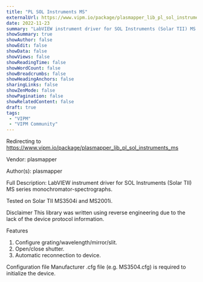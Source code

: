 ```yaml
---
title: "PL SOL Instruments MS"
externalUrl: https://www.vipm.io/package/plasmapper_lib_pl_sol_instruments_ms
date: 2022-11-23
summary: "LabVIEW instrument driver for SOL Instruments (Solar TII) MS series monochromator-spectrographs."
showSummary: true
showAuthor: false
showEdit: false
showData: false
showViews: false
showReadingTime: false
showWordCount: false
showBreadcrumbs: false
showHeadingAnchors: false
sharingLinks: false
showZenMode: false
showPagination: false
showRelatedContent: false
draft: true
tags:
 - "VIPM"
 - "VIPM Community"
---
```


Redirecting to https://www.vipm.io/package/plasmapper_lib_pl_sol_instruments_ms

Vendor: plasmapper

Author(s): plasmapper
 
Full Description:
LabVIEW instrument driver for SOL Instruments (Solar TII) MS series monochromator-spectrographs.

Tested on Solar TII MS3504i and MS2001i.

Disclaimer
This library was written using reverse engineering due to the lack of the device protocol information.

Features
1. Configure grating/wavelength/mirror/slit.
2. Open/close shutter.
3. Automatic reconnection to device.

Configuration file
Manufacturer .cfg file (e.g. MS3504.cfg) is required to initialize the device.